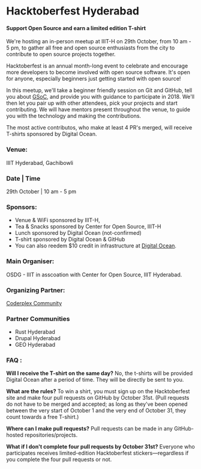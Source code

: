 # Hacktoberfest Hyderabad
#### Support Open Source and earn a limited edition T-shirt

We're hosting an in-person meetup at IIIT-H on 29th October, from 10 am - 5 pm, to gather all free and open source enthusiasts from the city to contribute to open source projects together. 

Hacktoberfest is an annual  month-long event to celebrate and encourage more developers to become involved with open source software. It's open for anyone, especially beginners just getting started with open source! 

In this meetup, we'll take a beginner friendly session on Git and GitHub, tell you about [GSoC](https://summerofcode.withgoogle.com), and provide you with guidance to participate in 2018. We'll then let you pair up with other attendees, pick your projects and start contributing. We will have mentors present throughout the venue, to guide you with the technology and making the contributions. 

The most active contributos, who make at least 4 PR's merged, will receive T-shirts sponsored by Digital Ocean. 

### Venue: 
IIIT Hyderabad, Gachibowli

### Date | Time
29th October | 10 am - 5 pm

### Sponsors:
- Venue & WiFi sponsored by IIIT-H,
- Tea & Snacks sponsored by Center for Open Source, IIIT-H
- Lunch sponsored by Digital Ocean (not-confirmed)
- T-shirt sponsored by Digital Ocean & GitHub
- You can also reedem $10 credit in infrastructure at [Digital Ocean](do.co/hacktoberfest17).

### Main Organiser:
OSDG - IIIT in asscoation with Center for Open Source, IIIT Hyderabad.

### Organizing Partner:
[Coderplex Community](https://coderplex.org)

### Partner Communities
- Rust Hyderabad
- Drupal Hyderabad
- GEO Hyderabad

### FAQ :
**Will I receive the T-shirt on the same day?**
No, the t-shirts will be provided Digital Ocean after a period of time. They will be directly be sent to you. 

**What are the rules?**
To win a shirt, you must sign up on the Hacktoberfest site and make four pull requests on GitHub by October 31st. (Pull requests do not have to be merged and accepted; as long as they've been opened between the very start of October 1 and the very end of October 31, they count towards a free T-shirt.)

**Where can I make pull requests?**
Pull requests can be made in any GitHub-hosted repositories/projects.

**What if I don't complete four pull requests by October 31st?**
Everyone who participates receives limited-edition Hacktoberfest stickers—regardless if you complete the four pull requests or not.
